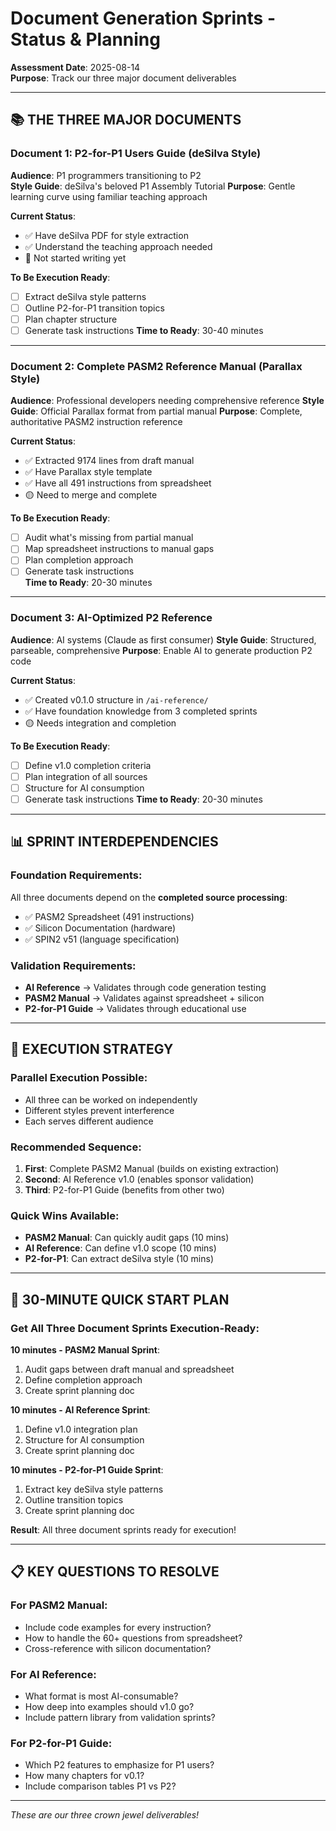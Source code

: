 # Document Generation Sprints - Status & Planning

**Assessment Date**: 2025-08-14  
**Purpose**: Track our three major document deliverables

---

## 📚 THE THREE MAJOR DOCUMENTS

### Document 1: P2-for-P1 Users Guide (deSilva Style)
**Audience**: P1 programmers transitioning to P2  
**Style Guide**: deSilva's beloved P1 Assembly Tutorial
**Purpose**: Gentle learning curve using familiar teaching approach

**Current Status**:
- ✅ Have deSilva PDF for style extraction
- ✅ Understand the teaching approach needed
- 🔴 Not started writing yet

**To Be Execution Ready**:
- [ ] Extract deSilva style patterns
- [ ] Outline P2-for-P1 transition topics
- [ ] Plan chapter structure
- [ ] Generate task instructions
**Time to Ready**: 30-40 minutes

---

### Document 2: Complete PASM2 Reference Manual (Parallax Style)
**Audience**: Professional developers needing comprehensive reference
**Style Guide**: Official Parallax format from partial manual
**Purpose**: Complete, authoritative PASM2 instruction reference

**Current Status**:
- ✅ Extracted 9174 lines from draft manual
- ✅ Have Parallax style template
- ✅ Have all 491 instructions from spreadsheet
- 🟡 Need to merge and complete

**To Be Execution Ready**:
- [ ] Audit what's missing from partial manual
- [ ] Map spreadsheet instructions to manual gaps
- [ ] Plan completion approach
- [ ] Generate task instructions  
**Time to Ready**: 20-30 minutes

---

### Document 3: AI-Optimized P2 Reference
**Audience**: AI systems (Claude as first consumer)
**Style Guide**: Structured, parseable, comprehensive
**Purpose**: Enable AI to generate production P2 code

**Current Status**:
- ✅ Created v0.1.0 structure in `/ai-reference/`
- ✅ Have foundation knowledge from 3 completed sprints
- 🟡 Needs integration and completion

**To Be Execution Ready**:
- [ ] Define v1.0 completion criteria
- [ ] Plan integration of all sources
- [ ] Structure for AI consumption
- [ ] Generate task instructions
**Time to Ready**: 20-30 minutes

---

## 📊 SPRINT INTERDEPENDENCIES

### Foundation Requirements:
All three documents depend on the **completed source processing**:
- ✅ PASM2 Spreadsheet (491 instructions)
- ✅ Silicon Documentation (hardware)
- ✅ SPIN2 v51 (language specification)

### Validation Requirements:
- **AI Reference** → Validates through code generation testing
- **PASM2 Manual** → Validates against spreadsheet + silicon
- **P2-for-P1 Guide** → Validates through educational use

---

## 🎯 EXECUTION STRATEGY

### Parallel Execution Possible:
- All three can be worked on independently
- Different styles prevent interference
- Each serves different audience

### Recommended Sequence:
1. **First**: Complete PASM2 Manual (builds on existing extraction)
2. **Second**: AI Reference v1.0 (enables sponsor validation)
3. **Third**: P2-for-P1 Guide (benefits from other two)

### Quick Wins Available:
- **PASM2 Manual**: Can quickly audit gaps (10 mins)
- **AI Reference**: Can define v1.0 scope (10 mins)
- **P2-for-P1**: Can extract deSilva style (10 mins)

---

## 🚀 30-MINUTE QUICK START PLAN

### Get All Three Document Sprints Execution-Ready:

**10 minutes - PASM2 Manual Sprint**:
1. Audit gaps between draft manual and spreadsheet
2. Define completion approach
3. Create sprint planning doc

**10 minutes - AI Reference Sprint**:
1. Define v1.0 integration plan
2. Structure for AI consumption  
3. Create sprint planning doc

**10 minutes - P2-for-P1 Guide Sprint**:
1. Extract key deSilva style patterns
2. Outline transition topics
3. Create sprint planning doc

**Result**: All three document sprints ready for execution!

---

## 📋 KEY QUESTIONS TO RESOLVE

### For PASM2 Manual:
- Include code examples for every instruction?
- How to handle the 60+ questions from spreadsheet?
- Cross-reference with silicon documentation?

### For AI Reference:
- What format is most AI-consumable?
- How deep into examples should v1.0 go?
- Include pattern library from validation sprints?

### For P2-for-P1 Guide:
- Which P2 features to emphasize for P1 users?
- How many chapters for v0.1?
- Include comparison tables P1 vs P2?

---

*These are our three crown jewel deliverables!*